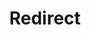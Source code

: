 ﻿---
layout: src/layouts/Redirect.astro
title: Redirect
redirect: https://yamldoc.liuyan.wang/docs/octopus-rest-api/octopus.server.exe-command-line/show-configuration
pubDate:  2023-01-01
navSearch: false
navSitemap: false
navMenu: false
---
